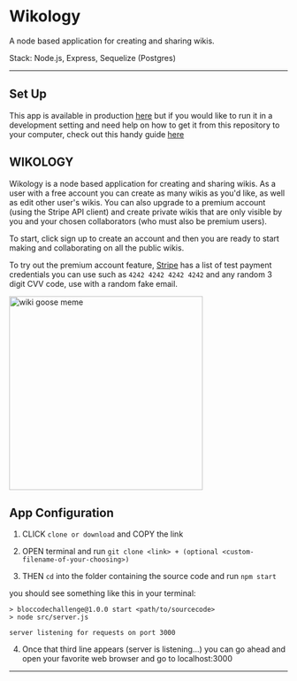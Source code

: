 # Wikology

A node based application for creating and sharing wikis.

Stack: Node.js, Express, Sequelize (Postgres)

---

## Set Up

This app is available in production [here](https://mxoliver-wikology.herokuapp.com) but if you would like to run it in a development setting and need help on how to get it from this repository to your computer, check out this handy guide [here](#app-configuration)

## WIKOLOGY 

Wikology is a node based application for creating and sharing wikis. As a user with a free account you can create as many wikis as you'd like, as well as edit other user's wikis. You can also upgrade to a premium account (using the Stripe API client) and create private wikis that are only visible by you and your chosen collaborators (who must also be premium users). 

To start, click sign up to create an account and then you are ready to start making and collaborating on all the public wikis. 

To try out the premium account feature, [Stripe](https://stripe.com/docs/testing#cards) has a list of test payment credentials you can use such as `4242 4242 4242 4242` and any random 3 digit CVV code, use with a random fake email. 

<img src="./images/wiki-goose-meme.png" alt="wiki goose meme" width="350px">

## App Configuration

1. CLICK `clone or download` and COPY the link

2. OPEN terminal and run `git clone <link> + (optional <custom-filename-of-your-choosing>)`

3. THEN `cd` into the folder containing the source code and run `npm start`

you should see something like this in your terminal:

```
> bloccodechallenge@1.0.0 start <path/to/sourcecode>
> node src/server.js

server listening for requests on port 3000
```

4. Once that third line appears (server is listening...) you can go ahead and open your favorite web browser and go to localhost:3000

---

